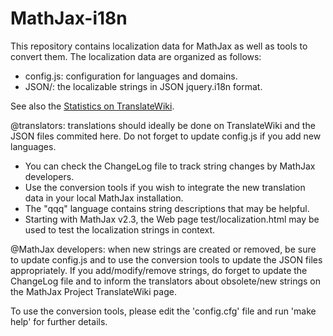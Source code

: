 MathJax-i18n
============

This repository contains localization data for MathJax as well as tools to
convert them. The localization data are organized as follows:

* config.js: configuration for languages and domains.
* JSON/: the localizable strings in JSON jquery.i18n format.
 
See also the [Statistics on TranslateWiki](https://translatewiki.net/w/i.php?title=Special:MessageGroupStats&group=out-mathjax-0-all#sortable:3=asc).

@translators: translations should ideally be done on TranslateWiki and the JSON
files commited here. Do not forget to update config.js if you add new
languages.
  - You can check the ChangeLog file to track string changes by MathJax
    developers.
  - Use the conversion tools if you wish to integrate the new translation
    data in your local MathJax installation.
  - The "qqq" language contains string descriptions that may be helpful.
  - Starting with MathJax v2.3, the Web page test/localization.html may be used
    to test the localization strings in context.

@MathJax developers: when new strings are created or removed, be sure to update
config.js and to use the conversion tools to update the JSON files
appropriately. If you add/modify/remove strings, do forget to update the
ChangeLog file and to inform the translators about obsolete/new strings on the
MathJax Project TranslateWiki page.

To use the conversion tools, please edit the 'config.cfg' file and run
'make help' for further details.
